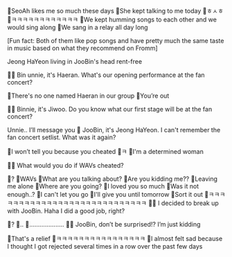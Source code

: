 🐣SeoAh likes me so much these days
🐣She kept talking to me today
🐣ㅎㅅㅎ
🐣ㅋㅋㅋㅋㅋㅋㅋㅋㅋㅋㅋㅋ
🐣We kept humming songs to each other and we would sing along
🐣We sang in a relay all day long


[Fun fact: Both of them like pop songs and have pretty much the same taste in music based on what they recommend on Fromm]


Jeong HaYeon living in JooBin's head rent-free

🐣🌊 Bin unnie, it's Haeran. What's our opening performance at the fan concert?

🐣There's no one named Haeran in our group
🐣You’re out

🐣🌊 Binnie, it's Jiwoo. Do you know what our first stage will be at the fan concert?

Unnie.. I’ll message you
🌊 JooBin, it's Jeong HaYeon. I can't remember the fan concert setlist. What was it again?

🐣I won’t tell you because you cheated
🐣ㅋ
🐣I'm a determined woman

🐣🌊 What would you do if WAVs cheated?

🐣?
🐣WAVs
🐣What are you talking about?
🐣Are you kidding me??
🐣Leaving me alone
🐣Where are you going?
🐣I loved you so much
🐣Was it not enough..?
🐣I can't let you go
🐣I'll give you until tomorrow
🐣Sort it out
🐣ㅋㅋㅋㅋㅋㅋㅋㅋㅋㅋㅋㅋㅋㅋㅋㅋㅋㅋㅋㅋㅋㅋㅋㅋㅋㅋㅋㅋ
🐣🌊 I decided to break up with JooBin. Haha I did a good job, right?

🐣?
🐣..
🐣………………..
🐣🌊 JooBin, don’t be surprised!? I’m just kidding

🐣That's a relief
🐣ㅋㅋㅋㅋㅋㅋㅋㅋㅋㅋㅋㅋㅋㅋㅋㅋ
🐣I almost felt sad because I thought I got rejected several times in a row over the past few days




